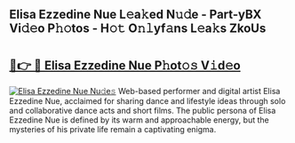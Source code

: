 ## Elisa Ezzedine Nue L𝚎a𝚔ed N𝚞𝚍e - Part-yBX Vi𝚍𝚎o P𝚑𝚘tos - H𝚘𝚝 O𝚗𝚕yf𝚊ns L𝚎a𝚔s ZkoUs

# <h2><a href="http://kf1g2g.oniu.top/?m=Elisa+Ezzedine+Nue">🔗👉 🔴 Elisa Ezzedine Nue P𝚑ot𝚘𝚜 V𝚒d𝚎o</a></h2>

[![Elisa Ezzedine Nue Nu𝚍e𝚜](https://i.imgur.com/0qMVB7G.gif)](http://kf1g2g.oniu.top/?m=Elisa+Ezzedine+Nue)
Web-based performer and digital artist Elisa Ezzedine Nue, acclaimed for sharing dance and lifestyle ideas through solo and collaborative dance acts and short films. The public persona of Elisa Ezzedine Nue is defined by its warm and approachable energy, but the mysteries of his private life remain a captivating enigma.  
